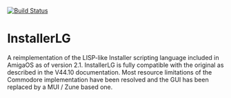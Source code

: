 [![Build Status](https://travis-ci.org/sodero/InstallerLG.svg?branch=master)](https://travis-ci.org/sodero/InstallerLG)

# InstallerLG

A reimplementation of the LISP-like Installer scripting language included in
AmigaOS as of version 2.1. InstallerLG is fully compatible with the original
as described in the V44.10 documentation. Most resource limitations of the
Commodore implementation have been resolved and the GUI has been replaced by
a MUI / Zune based one.


